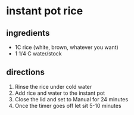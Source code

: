 # instant pot rice

## ingredients

- 1C rice (white, brown, whatever you want)
- 1 1/4 C water/stock

## directions

1. Rinse the rice under cold water
2. Add rice and water to the instant pot
3. Close the lid and set to Manual for 24 minutes
4. Once the timer goes off let sit 5-10 minutes